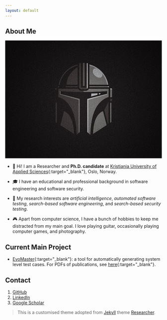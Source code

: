 ```yaml
---
layout: default
---
```


## About Me

<img class="profile-picture" src="images/profile.jpg">

- 🖖 Hi! I am a Researcher and **Ph.D. candidate** at [Kristiania University of Applied Sciences](https://www.kristiania.no){:target="_blank"}, Oslo, Norway.

- 🎓 I have an educational and professional background in software engineering and software security.

- 🦾 My research interests are  _artificial intelligence_, _automated software testing_, _search-based software engineering_, and _search-based security testing_.

- 🎮 Apart from computer science, I have a bunch of hobbies to keep me distracted from my main goal. I love playing guitar, occasionally playing computer games, and photography.


## Current Main Project

* [EvoMaster](https://github.com/WebFuzzing/EvoMaster){:target="_blank"}: a tool for automatically generating system level test cases. For PDFs of publications, see [here](https://github.com/EMResearch/EvoMaster/blob/master/docs/publications.md){:target="_blank"}.


## Contact

1. [GitHub](https://github.com/seran)
2. [LinkedIn](http://linkedin.com/in/sseran/)
3. [Google Scholar](https://scholar.google.com/citations?user=as6az_oAAAAJ&hl=en)


> This is a customised theme adopted from [Jekyll](https://jekyllrb.com/) theme [Researcher](https://github.com/ankitsultana/researcher).
